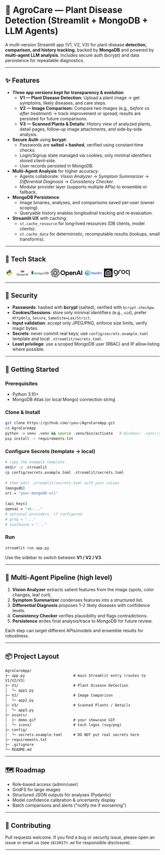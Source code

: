 # 🌱 AgroCare — Plant Disease Detection (Streamlit + MongoDB + LLM Agents)

A multi-version Streamlit app (V1, V2, V3) for plant disease **detection, comparison, and history tracking**, backed by **MongoDB** and powered by **multi‑agent LLM analysis**. Includes secure auth (bcrypt) and data persistence for repeatable diagnostics.

---

## ✨ Features

- **Three app versions kept for transparency & evolution**
  - **V1 — Plant Disease Detection:** Upload a plant image → get symptoms, likely diseases, and care steps.
  - **V2 — Image Comparison:** Compare two images (e.g., *before vs. after treatment*) → track improvement or spread; results are persisted for future comparisons.
  - **V3 — Scanned Plants & Details:** History view of analyzed plants, detail pages, follow‑up image attachments, and side‑by‑side analysis.
- **Secure Auth** using **bcrypt**:
  - Passwords are **salted + hashed**, verified using constant‑time checks.
  - Login/Signup state managed via cookies; only minimal identifiers stored client‑side.
  - User records persisted in MongoDB.
- **Multi‑Agent Analysis** for higher accuracy:
  - Agents collaborate: *Vision Analyzer* → *Symptom Summarizer* → *Differential Diagnosis* → *Consistency Checker*.
  - Modular provider layer (supports multiple APIs) to ensemble or fallback.
- **MongoDB Persistence**:
  - Image binaries, analyses, and comparisons saved per‑user (owner scoping).
  - Queryable history enables longitudinal tracking and re‑evaluation.
- **Streamlit UX** with caching:
  - `st.cache_resource` for long‑lived resources (DB clients, model clients).
  - `st.cache_data` for deterministic, recomputable results (lookups, small transforms).

---

## 🧰 Tech Stack

<p align="left">
  <img src="assets/icons/python.png" alt="Python" height="28" />
  <img src="assets/icons/streamlit.png" alt="Streamlit" height="28" />
  <img src="assets/icons/mongodb.png" alt="MongoDB" height="28" />
  <img src="assets/icons/openai.png" alt="OpenAI" height="28" />
  <img src="assets/icons/numpy.png" alt="NumPy" height="28" />
  <img src="assets/icons/toolhouse.png" alt="Toolhouse" height="28" />
  <img src="assets/icons/groq.jpeg" alt="Toolhouse" height="28" />
        </p>


---

## 🔐 Security

- **Passwords**: hashed with **bcrypt** (salted), verified with `bcrypt.checkpw`.
- **Cookies/Sessions**: store only minimal identifiers (e.g., `uid`), prefer `HttpOnly`, `Secure`, `SameSite=Lax/Strict`.
- **Input validation**: accept only JPEG/PNG, enforce size limits, verify magic bytes.
- **Secrets**: never commit real keys; use `config/secrets.example.toml` template and local `.streamlit/secrets.toml`.
- **Least privilege**: use a scoped MongoDB user (RBAC) and IP allow‑listing where possible.

---

## 🚀 Getting Started

### Prerequisites

- Python 3.10+
- MongoDB Atlas (or local Mongo) connection string

### Clone & Install

```bash
git clone https://github.com/<you>/AgroCareApp.git
cd AgroCareApp
python -m venv .venv && source .venv/bin/activate   # Windows: .venv\\Scripts\\activate
pip install -r requirements.txt
```

### Configure Secrets (template → local)

```bash
# copy the example template
mkdir -p .streamlit
cp config/secrets.example.toml .streamlit/secrets.toml

# then edit .streamlit/secrets.toml with your values
[mongodb]
uri = "your-mongodb-uri"

[api_keys]
openai = "sk-..."
# optional providers, if configured
# groq = "..."
# toolhouse = "..."
```

### Run

```bash
streamlit run app.py
```

Use the sidebar to switch between **V1 / V2 / V3**.

---

## 🧪 Multi‑Agent Pipeline (high level)

1. **Vision Analyzer** extracts salient features from the image (spots, color changes, leaf curl).
2. **Symptom Summarizer** condenses features into a structured list.
3. **Differential Diagnosis** proposes 1–2 likely diseases with confidence levels.
4. **Consistency Checker** verifies plausibility and flags contradictions.
5. **Persistence** writes final analysis/trace to MongoDB for future review.

Each step can target different APIs/models and ensemble results for robustness.

---

## 📦 Project Layout

```
AgroCareApp/
├─ app.py                      # main Streamlit entry (routes to V1/V2/V3)
├─ V1/                         # Plant Disease Detection
│  └─ app1.py
├─ V2/                         # Image Comparison
│  └─ app2.py
├─ V3/                         # Scanned Plants / Details
│  └─ app3.py
├─ assets/
│  ├─ demo.gif                 # your showcase GIF
│  └─ icons/                   # tech logos (svg/png)
├─ config/
│  └─ secrets.example.toml     # DO NOT put real secrets here
├─ requirements.txt
├─ .gitignore
└─ README.md
```

---

## 🗺️ Roadmap

- Role‑based access (admin/user)
- GridFS for large images
- Structured JSON outputs for analyses (Pydantic)
- Model confidence calibration & uncertainty display
- Batch comparisons and alerts ("notify me if worsening")

---

## 🤝 Contributing

Pull requests welcome. If you find a bug or security issue, please open an issue or email us (see `SECURITY.md` for responsible disclosure).

---

